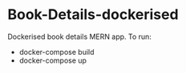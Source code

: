 # Book-Details-dockerised
Dockerised book details MERN app.
To run:
<ul>
  <li>docker-compose build</li>
  <li>docker-compose up</li>
</ul>

